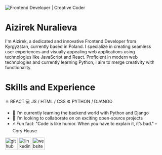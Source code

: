 ![ Frontend Developer | Creative Coder ](https://github.com/user-attachments/assets/8d0ec53e-19d7-48cf-a067-dfd17b45702c)

# Aizirek Nuralieva
I'm Aizirek, a dedicated and innovative Frontend Developer from Kyrgyzstan, currently based in Poland. I specialize in creating seamless user experiences and visually appealing web applications using technologies like JavaScript and React. Proficient in modern web technologies and currently learning Python, I aim to merge creativity with functionality.

# Skills and Experience
⚛️ REACT 
💻 JS / HTML / CSS 
⚙️ PYTHON / DJANGO

- 🌱 I’m currently learning the backend world with Python and Django 
- 👯 I’m looking to collaborate on on exciting open-source projects 
- ⚡ Fun fact: "Code is like humor. When you have to explain it, it’s bad." – Cory House 

[<img src='https://cdn.jsdelivr.net/npm/simple-icons@3.0.1/icons/github.svg' alt='github' height='40'>](https://github.com/https://github.com/AiziNu)  [<img src='https://cdn.jsdelivr.net/npm/simple-icons@3.0.1/icons/linkedin.svg' alt='linkedin' height='40'>](https://www.linkedin.com/in/https://www.linkedin.com/in/aizireknuralieva/)  [<img src='https://cdn.jsdelivr.net/npm/simple-icons@3.0.1/icons/icloud.svg' alt='website' height='40'>](https://portfolio-aizi-nuralieva.vercel.app/)  

